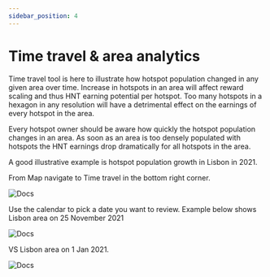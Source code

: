 ```yaml
---
sidebar_position: 4
---
```


# Time travel & area analytics

Time travel tool is here to illustrate how hotspot population changed in any given area over time. Increase in hotspots in an area will affect reward scaling and thus HNT earning potential per hotspot. Too many hotspots in a hexagon in any resolution will have a detrimental effect on the earnings of every hotspot in the area.

Every hotspot owner should be aware how quickly the hotspot population changes in an area. As soon as an area is too densely populated with hotspots the HNT earnings drop dramatically for all hotspots in the area. 

A good illustrative example is hotspot population growth in Lisbon in 2021. 

From Map navigate to Time travel in the bottom right corner.

![Docs](/img/getting-started/time-travel-1.png)

Use the calendar to pick a date you want to review. Example below shows Lisbon area on 25 November 2021

![Docs](/img/getting-started/time-travel-3.png)

VS Lisbon area on 1 Jan 2021.

![Docs](/img/getting-started/time-travel-2.png)